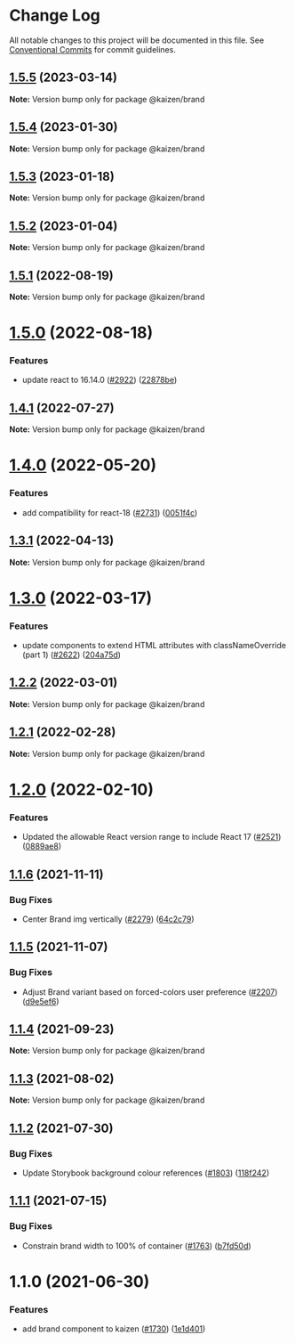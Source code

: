 # Change Log

All notable changes to this project will be documented in this file.
See [Conventional Commits](https://conventionalcommits.org) for commit guidelines.

## [1.5.5](https://github.com/cultureamp/kaizen-design-system/compare/@kaizen/brand@1.5.4...@kaizen/brand@1.5.5) (2023-03-14)

**Note:** Version bump only for package @kaizen/brand





## [1.5.4](https://github.com/cultureamp/kaizen-design-system/compare/@kaizen/brand@1.5.3...@kaizen/brand@1.5.4) (2023-01-30)

**Note:** Version bump only for package @kaizen/brand





## [1.5.3](https://github.com/cultureamp/kaizen-design-system/compare/@kaizen/brand@1.5.2...@kaizen/brand@1.5.3) (2023-01-18)

**Note:** Version bump only for package @kaizen/brand





## [1.5.2](https://github.com/cultureamp/kaizen-design-system/compare/@kaizen/brand@1.5.1...@kaizen/brand@1.5.2) (2023-01-04)

**Note:** Version bump only for package @kaizen/brand





## [1.5.1](https://github.com/cultureamp/kaizen-design-system/compare/@kaizen/brand@1.5.0...@kaizen/brand@1.5.1) (2022-08-19)

**Note:** Version bump only for package @kaizen/brand





# [1.5.0](https://github.com/cultureamp/kaizen-design-system/compare/@kaizen/brand@1.4.1...@kaizen/brand@1.5.0) (2022-08-18)


### Features

* update react to 16.14.0 ([#2922](https://github.com/cultureamp/kaizen-design-system/issues/2922)) ([22878be](https://github.com/cultureamp/kaizen-design-system/commit/22878beee1884e2f58d0447b3908321937175228))





## [1.4.1](https://github.com/cultureamp/kaizen-design-system/compare/@kaizen/brand@1.4.0...@kaizen/brand@1.4.1) (2022-07-27)

**Note:** Version bump only for package @kaizen/brand





# [1.4.0](https://github.com/cultureamp/kaizen-design-system/compare/@kaizen/brand@1.3.1...@kaizen/brand@1.4.0) (2022-05-20)


### Features

* add compatibility for react-18 ([#2731](https://github.com/cultureamp/kaizen-design-system/issues/2731)) ([0051f4c](https://github.com/cultureamp/kaizen-design-system/commit/0051f4cee82895acc2c2f44fc7bf8063857de57e))





## [1.3.1](https://github.com/cultureamp/kaizen-design-system/compare/@kaizen/brand@1.3.0...@kaizen/brand@1.3.1) (2022-04-13)

**Note:** Version bump only for package @kaizen/brand





# [1.3.0](https://github.com/cultureamp/kaizen-design-system/compare/@kaizen/brand@1.2.2...@kaizen/brand@1.3.0) (2022-03-17)


### Features

* update components to extend HTML attributes with classNameOverride (part 1) ([#2622](https://github.com/cultureamp/kaizen-design-system/issues/2622)) ([204a75d](https://github.com/cultureamp/kaizen-design-system/commit/204a75d34a81616ea3cc8e4e1724f7f2f2985b93))





## [1.2.2](https://github.com/cultureamp/kaizen-design-system/compare/@kaizen/brand@1.2.1...@kaizen/brand@1.2.2) (2022-03-01)

**Note:** Version bump only for package @kaizen/brand





## [1.2.1](https://github.com/cultureamp/kaizen-design-system/compare/@kaizen/brand@1.2.0...@kaizen/brand@1.2.1) (2022-02-28)

**Note:** Version bump only for package @kaizen/brand





# [1.2.0](https://github.com/cultureamp/kaizen-design-system/compare/@kaizen/brand@1.1.6...@kaizen/brand@1.2.0) (2022-02-10)


### Features

* Updated the allowable React version range to include React 17 ([#2521](https://github.com/cultureamp/kaizen-design-system/issues/2521)) ([0889ae8](https://github.com/cultureamp/kaizen-design-system/commit/0889ae82cc2836fe606957cd1f39a2eb94df00c1))





## [1.1.6](https://github.com/cultureamp/kaizen-design-system/compare/@kaizen/brand@1.1.5...@kaizen/brand@1.1.6) (2021-11-11)


### Bug Fixes

* Center Brand img vertically ([#2279](https://github.com/cultureamp/kaizen-design-system/issues/2279)) ([64c2c79](https://github.com/cultureamp/kaizen-design-system/commit/64c2c7952cd162b474268e3284f67433be1aa7f9))





## [1.1.5](https://github.com/cultureamp/kaizen-design-system/compare/@kaizen/brand@1.1.4...@kaizen/brand@1.1.5) (2021-11-07)


### Bug Fixes

* Adjust Brand variant based on forced-colors user preference ([#2207](https://github.com/cultureamp/kaizen-design-system/issues/2207)) ([d9e5ef6](https://github.com/cultureamp/kaizen-design-system/commit/d9e5ef6a3622f532e20a619b2b270e6644f924ec))





## [1.1.4](https://github.com/cultureamp/kaizen-design-system/compare/@kaizen/brand@1.1.3...@kaizen/brand@1.1.4) (2021-09-23)

**Note:** Version bump only for package @kaizen/brand





## [1.1.3](https://github.com/cultureamp/kaizen-design-system/compare/@kaizen/brand@1.1.2...@kaizen/brand@1.1.3) (2021-08-02)

**Note:** Version bump only for package @kaizen/brand





## [1.1.2](https://github.com/cultureamp/kaizen-design-system/compare/@kaizen/brand@1.1.1...@kaizen/brand@1.1.2) (2021-07-30)


### Bug Fixes

* Update Storybook background colour references ([#1803](https://github.com/cultureamp/kaizen-design-system/issues/1803)) ([118f242](https://github.com/cultureamp/kaizen-design-system/commit/118f24201133aa5fd42839b67ad7cd74273d02e9))





## [1.1.1](https://github.com/cultureamp/kaizen-design-system/compare/@kaizen/brand@1.1.0...@kaizen/brand@1.1.1) (2021-07-15)


### Bug Fixes

* Constrain brand width to 100% of container ([#1763](https://github.com/cultureamp/kaizen-design-system/issues/1763)) ([b7fd50d](https://github.com/cultureamp/kaizen-design-system/commit/b7fd50d1db152bd48a41531121638f36ebba9bfd))





# 1.1.0 (2021-06-30)


### Features

* add brand component to kaizen ([#1730](https://github.com/cultureamp/kaizen-design-system/issues/1730)) ([1e1d401](https://github.com/cultureamp/kaizen-design-system/commit/1e1d40176e8eeeed4729423d1dae747fb2e73f61))
